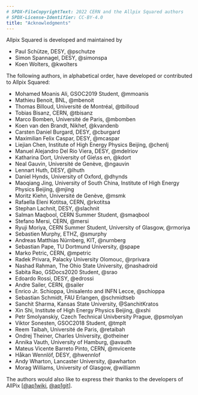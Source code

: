 ```yaml
---
# SPDX-FileCopyrightText: 2022 CERN and the Allpix Squared authors
# SPDX-License-Identifier: CC-BY-4.0
title: "Acknowledgments"
---
```


Allpix Squared is developed and maintained by

* Paul Schütze, DESY, @pschutze
* Simon Spannagel, DESY, @simonspa
* Koen Wolters, @kwolters

The following authors, in alphabetical order, have developed or contributed to Allpix Squared:

* Mohamed Moanis Ali, GSOC2019 Student, @mmoanis
* Mathieu Benoit, BNL, @mbenoit
* Thomas Billoud, Université de Montréal, @tbilloud
* Tobias Bisanz, CERN, @tbisanz
* Marco Bomben, Université de Paris, @mbomben
* Koen van den Brandt, Nikhef, @kvandenb
* Carsten Daniel Burgard, DESY, @cburgard
* Maximilian Felix Caspar, DESY, @mcaspar
* Liejian Chen, Institute of High Energy Physics Beijing, @chenlj
* Manuel Alejandro Del Rio Viera, DESY, @mdelriov
* Katharina Dort, University of Gie\ss en, @kdort
* Neal Gauvin, Université de Genève, @ngauvin
* Lennart Huth, DESY, @lhuth
* Daniel Hynds, University of Oxford, @dhynds
* Maoqiang Jing, University of South China, Institute of High Energy Physics Beijing, @mjing
* Moritz Kiehn, Université de Genève, @msmk
* Rafaella Eleni Kotitsa, CERN, @rkotitsa
* Stephan Lachnit, DESY, @slachnit
* Salman Maqbool, CERN Summer Student, @smaqbool
* Stefano Mersi, CERN, @mersi
* Ryuji Moriya, CERN Summer Student, University of Glasgow, @rmoriya
* Sebastien Murphy, ETHZ, @smurphy
* Andreas Matthias Nürnberg, KIT, @nurnberg
* Sebastian Pape, TU Dortmund University, @spape
* Marko Petric, CERN, @mpetric
* Radek Privara, Palacky University Olomouc, @rprivara
* Nashad Rahman, The Ohio State University, @nashadroid
* Sabita Rao, GSDocs2020 Student, @srao
* Edoardo Rossi, DESY, @edrossi
* Andre Sailer, CERN, @sailer
* Enrico Jr. Schioppa, Unisalento and INFN Lecce, @schioppa
* Sebastian Schmidt, FAU Erlangen, @schmidtseb
* Sanchit Sharma, Kansas State University, @SanchitKratos
* Xin Shi, Institute of High Energy Physics Beijing, @xshi
* Petr Smolyanskiy, Czech Technical Univbersity Prague, @psmolyan
* Viktor Sonesten, GSOC2018 Student, @tmplt
* Reem Taibah, Université de Paris, @retaibah
* Ondrej Theiner, Charles University, @otheiner
* Annika Vauth, University of Hamburg, @avauth
* Mateus Vicente Barreto Pinto, CERN, @mvicente
* Håkan Wennlöf, DESY, @hwennlof
* Andy Wharton, Lancaster University, @awharton
* Morag Williams, University of Glasgow, @williamm

The authors would also like to express their thanks to the developers of AllPix \[[@ap1wiki], [@ap1git]\].


[@ap1wiki]: https://twiki.cern.ch/twiki/bin/view/Main/AllPix
[@ap1git]: https://github.com/ALLPix/allpix
